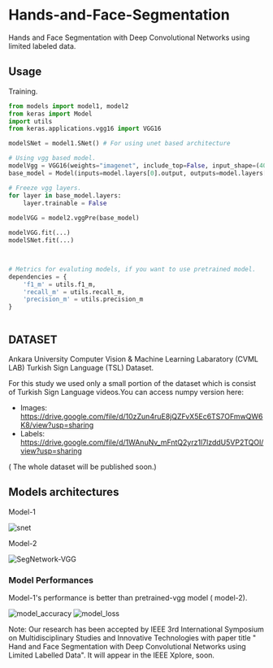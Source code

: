 # Hands-and-Face-Segmentation
Hands and Face Segmentation with Deep Convolutional Networks using limited labeled data.

## Usage

Training.

```python
from models import model1, model2
from keras import Model
import utils
from keras.applications.vgg16 import VGG16

modelSNet = model1.SNet() # For using unet based architecture

# Using vgg based model.
modelVgg = VGG16(weights="imagenet", include_top=False, input_shape=(400,400,3))
base_model = Model(inputs=model.layers[0].output, outputs=model.layers[10].output)

# Freeze vgg layers.
for layer in base_model.layers:
    layer.trainable = False
    
modelVGG = model2.vggPre(base_model)

modelVGG.fit(...)
modelSNet.fit(...)



# Metrics for evaluting models, if you want to use pretrained model.
dependencies = {
	'f1_m' = utils.f1_m,
	'recall_m' = utils.recall_m,
	'precision_m' = utils.precision_m
}



```

## DATASET

Ankara University Computer Vision & Machine Learning Labaratory (CVML LAB) Turkish Sign Language (TSL) Dataset.

For this study we used only a small portion of the dataset which is consist of Turkish Sign Language videos.You can access numpy version here: 

* Images: https://drive.google.com/file/d/10zZun4ruE8jQZFvX5Ec6TS7OFmwQW6K8/view?usp=sharing
* Labels: https://drive.google.com/file/d/1WAnuNv_mFntQ2yrz1l7lzddU5VP2TQOl/view?usp=sharing

( The whole dataset will be published soon.)


## Models architectures

Model-1

![snet](https://user-images.githubusercontent.com/23141486/65591140-9c2f2500-df94-11e9-83bd-a02072e7ae88.jpg)

Model-2

![SegNetwork-VGG](https://user-images.githubusercontent.com/23141486/65586920-a7328700-df8d-11e9-9c79-009eba1c5592.jpg)

### Model Performances

Model-1's performance is better than pretrained-vgg model ( model-2).

![model_accuracy](https://user-images.githubusercontent.com/23141486/65591604-76565000-df95-11e9-8a3a-c504ae9ef07f.png)  ![model_loss](https://user-images.githubusercontent.com/23141486/65591610-79e9d700-df95-11e9-99f7-8e685fc32d88.png)



Note: Our research has been accepted by IEEE 3rd International Symposium on Multidisciplinary Studies and Innovative Technologies with paper title " Hand and Face Segmentation with Deep Convolutional Networks using Limited Labelled Data". It will appear in the IEEE Xplore, soon.
